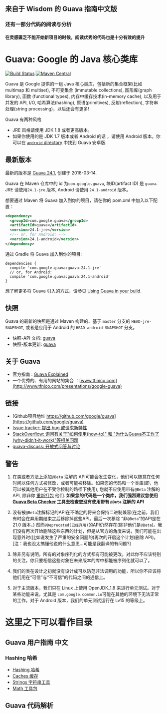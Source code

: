 ## 来自于 Wisdom 的 Guava 指南中文版
### 还有一部分代码的阅读与分析
#### 在灵感匮乏不能开始新项目的时候，阅读优秀的代码也是十分有效的提升

# Guava: Google 的 Java 核心类库

[![Build Status](https://travis-ci.org/google/guava.svg?branch=master)](https://travis-ci.org/google/guava)
[![Maven Central](https://maven-badges.herokuapp.com/maven-central/com.google.guava/guava/badge.svg)](https://maven-badges.herokuapp.com/maven-central/com.google.guava/guava)

Guava 是 Google 提供的一组 Java 核心类库，包括新的集合框架(比如 multimap 和 multiset), 不可变集合 (immutable collections), 图形库(graph library), 函数 (functional types), 内存中缓存技术(in-memory cache), 以及用于并发的 API, I/O, 哈希算法(hashing), 原语(primitives), 反射(reflection), 字符串处理(string processing)，以后还会有更多!

Guava 有两种风格

*   JRE 风格请使用 JDK 1.8 或者更高版本。
*   如果你使用的是 JDK 1.7 版本或者 Android 的话 ，请使用 Android 版本。你可以在 [`android` directory] 中找到 Guava 安卓版.

[`android` directory]: https://github.com/google/guava/tree/master/android

## 最新版本

最新的版本是 [Guava 24.1][current release], 创建于 2018-03-14.

Guava 在 Maven 仓库中的 id 为`com.google.guava`, 块ID(artifact ID) 是 `guava`. JRE 请使用`24.1-jre` 版本, Android 请使用 `24.1-android` 版本。

想要通过 Maven 将 Guava 加入到你的项目，请在你的 pom.xml 中加入以下配置：

```xml
<dependency>
  <groupId>com.google.guava</groupId>
  <artifactId>guava</artifactId>
  <version>24.1-jre</version>
  <!-- or, for Android: -->
  <version>24.1-android</version>
</dependency>
```

通过 Gradle 将 Guava 加入到你的项目:

```
dependencies {
  compile 'com.google.guava:guava:24.1-jre'
  // or, for Android:
  compile 'com.google.guava:guava:24.1-android'
}
```

想了解更多将 Guava 引入的方式，请参见 [Using Guava in your build].

## 快照

Guava 的最新的快照是通过 Maven 构建的、基于 `master` 分支的 `HEAD-jre-SNAPSHOT`, 或者是应用于 Android 的 `HEAD-android-SNAPSHOT` 分支。

- 快照-API 文档: [guava][guava-snapshot-api-docs]
- 快照-版本更新: [guava][guava-snapshot-api-diffs]

## 关于 Guava

- 官方指南 : [Guava Explained]
- 一个优秀的、有用的网站的集合 ：[www.tfinico.com](http://www.tfnico.com/presentations/google-guava)

## 链接

- [Github项目地址 https://github.com/google/guava](https://github.com/google/guava)
- [Issue tracker: 提出 bug 或请求新特性](https://github.com/google/guava/issues/new)
- [StackOverflow: 询问有关于"如何使用(how-to)" 和 "为什么Guava不工作了(why-didn't-it-work)"等相关问题](https://stackoverflow.com/questions/ask?tags=guava+java)
- [guava-discuss: 开放式问答与讨论](http://groups.google.com/group/guava-discuss)

## 警告

1. 在类或者方法上添加`@Beta` 注解的 API可能会发生变化，他们可以随意在任何时间以任何方式被修改，或者可能被移除。如果您的代码和一个类库(即，他可以被其他用户在不受你控制的路径下使用),
您就不应使用带有`@Beta` 注解的 API, 除非你 [重新打包](https://github.com/google/guava/wiki/UseGuavaInYourBuild#what-if-i-want-to-use-beta-apis-from-a-library-that-people-use-as-a-dependency) 他们.
**如果您的代码是一个类库，我们强烈建议您使用[Guava Beta Checker] 工具去检查您没有使用带有 `@Beta` 注解的 API**

2. 没有被`@Beta`注解标记的API在不确定的将来会保持二进制兼容(在之前，我们有时会在弃用期结束之后移除掉这些API。最后一次移除 “非`@Beta`”的API是在 21.0 版本。)
然而`@Deprecated(已经弃用)`的API仍然存在(除非他们是`@Beta`)。我们没有再次开始删除这些东西的计划，但是从官方的角度来说，我们可能在出现意外时(比如说发生了严重的安全问题的)再次的开启这个计划(删除 API)。
[注：我也没太搞懂他说的什么意思...可能是我翻译的有问题?]

3. 除非另有说明，所有的对象序列化的方式都有可能被更改。对此你不应该特别的关注，你只要相信这些对象在未来版本的库中都能被序列化就可以了。

4. 我们的类在设计之初就没有设计成可以防范非法调用的功能，所以你不应该将他们用在“可信”与“不可信”的代码之间的通信上。

5. 对于主流版本，我们只在 Linux 上使用 OpenJDK_1.8 来进行单元测试。对于某些功能来说，尤其是 `com.google.common.io`可能在其他的环境下无法正常的工作。对于 Android 版本，我们的单元测试运行在 Lv15 的等级上。

# 这里之下可以看作目录
## Guava 用户指南 中文
### Hashing 哈希
* [Hashing 哈希](https://github.com/Wisdom1994/guava-jch/blob/master/Guied-Explained(%E6%8C%87%E5%8D%97-%E8%AF%B4%E6%98%8E%E4%B9%A6)/Hashing(%E5%93%88%E5%B8%8C).md)
* [Caches 缓存](https://github.com/Wisdom1994/guava-jch/blob/master/Guied-Explained(%E6%8C%87%E5%8D%97-%E8%AF%B4%E6%98%8E%E4%B9%A6)/Caches(%E7%BC%93%E5%AD%98%E6%8A%80%E6%9C%AF).md)
* [Strings 字符串工具](https://github.com/Wisdom1994/guava-jch/blob/master/Guied-Explained(%E6%8C%87%E5%8D%97-%E8%AF%B4%E6%98%8E%E4%B9%A6)/Strings(%E5%AD%97%E7%AC%A6%E4%B8%B2).md)
* [Math 工具包](https://github.com/Wisdom1994/guava-jch/blob/master/Guied-Explained(%E6%8C%87%E5%8D%97-%E8%AF%B4%E6%98%8E%E4%B9%A6)/Math(%E6%95%B0%E5%AD%A6%E5%B7%A5%E5%85%B7%E5%8C%85).md)
## Guava 代码解析
<!-- References -->
[current release]: https://github.com/google/guava/releases/tag/v24.1
[guava-snapshot-api-docs]: http://google.github.io/guava/releases/snapshot-jre/api/docs/
[guava-snapshot-api-diffs]: http://google.github.io/guava/releases/snapshot-jre/api/diffs/
[Guava Explained]: https://github.com/google/guava/wiki/Home
[Guava Beta Checker]: https://github.com/google/guava-beta-checker

[Using Guava in your build]: https://github.com/google/guava/wiki/UseGuavaInYourBuild
[repackage]: https://github.com/google/guava/wiki/UseGuavaInYourBuild#what-if-i-want-to-use-beta-apis-from-a-library-that-people-use-as-a-dependency

